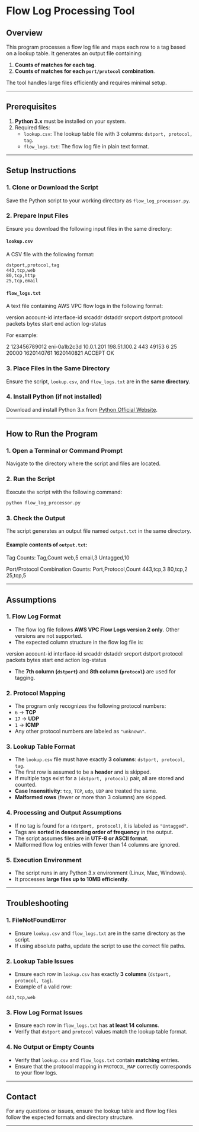 # Flow Log Processing Tool

## **Overview**

This program processes a flow log file and maps each row to a tag based on a lookup table. It generates an output file containing:

1. **Counts of matches for each tag**.
2. **Counts of matches for each `port/protocol` combination**.

The tool handles large files efficiently and requires minimal setup.

---

## **Prerequisites**

1. **Python 3.x** must be installed on your system.
2. Required files:
   - `lookup.csv`: The lookup table file with 3 columns: `dstport, protocol, tag`.
   - `flow_logs.txt`: The flow log file in plain text format.

---

## **Setup Instructions**

### **1. Clone or Download the Script**
Save the Python script to your working directory as `flow_log_processor.py`.

### **2. Prepare Input Files**
Ensure you download the following input files in the same directory:

#### **`lookup.csv`**
A CSV file with the following format:

```csv
dstport,protocol,tag
443,tcp,web
80,tcp,http
25,tcp,email
```

#### **`flow_logs.txt`**
A text file containing AWS VPC flow logs in the following format:

version account-id interface-id srcaddr dstaddr srcport dstport protocol packets bytes start end action log-status

For example:

2 123456789012 eni-0a1b2c3d 10.0.1.201 198.51.100.2 443 49153 6 25 20000 1620140761 1620140821 ACCEPT OK


### **3. Place Files in the Same Directory**
Ensure the script, `lookup.csv`, and `flow_logs.txt` are in the **same directory**.

### **4. Install Python (if not installed)**
Download and install Python 3.x from [Python Official Website](https://www.python.org/downloads/).

---

## **How to Run the Program**

### **1. Open a Terminal or Command Prompt**
Navigate to the directory where the script and files are located.

### **2. Run the Script**
Execute the script with the following command:

```bash
python flow_log_processor.py
```

### **3. Check the Output**
The script generates an output file named `output.txt` in the same directory.

#### **Example contents of `output.txt`**:

Tag Counts:
Tag,Count
web,5
email,3
Untagged,10

Port/Protocol Combination Counts:
Port,Protocol,Count
443,tcp,3
80,tcp,2
25,tcp,5

---

## **Assumptions**

### **1. Flow Log Format**
- The flow log file follows **AWS VPC Flow Logs version 2 only**. Other versions are not supported.
- The expected column structure in the flow log file is:

version account-id interface-id srcaddr dstaddr srcport dstport protocol packets bytes start end action log-status


- The **7th column (`dstport`)** and **8th column (`protocol`)** are used for tagging.

### **2. Protocol Mapping**
- The program only recognizes the following protocol numbers:
- `6` → **TCP**
- `17` → **UDP**
- `1` → **ICMP**
- Any other protocol numbers are labeled as `"unknown"`.

### **3. Lookup Table Format**
- The `lookup.csv` file must have exactly **3 columns**: `dstport, protocol, tag`.
- The first row is assumed to be a **header** and is skipped.
- If multiple tags exist for a `(dstport, protocol)` pair, all are stored and counted.
- **Case Insensitivity**: `tcp`, `TCP`, `udp`, `UDP` are treated the same.
- **Malformed rows** (fewer or more than 3 columns) are skipped.

### **4. Processing and Output Assumptions**
- If no tag is found for a `(dstport, protocol)`, it is labeled as `"Untagged"`.
- Tags are **sorted in descending order of frequency** in the output.
- The script assumes files are in **UTF-8 or ASCII format**.
- Malformed flow log entries with fewer than 14 columns are ignored.

### **5. Execution Environment**
- The script runs in any Python 3.x environment (Linux, Mac, Windows).
- It processes **large files up to 10MB efficiently**.

---

## **Troubleshooting**

### **1. FileNotFoundError**
- Ensure `lookup.csv` and `flow_logs.txt` are in the same directory as the script.
- If using absolute paths, update the script to use the correct file paths.

### **2. Lookup Table Issues**
- Ensure each row in `lookup.csv` has exactly **3 columns** (`dstport, protocol, tag`).
- Example of a valid row:

```csv
443,tcp,web
```

### **3. Flow Log Format Issues**
- Ensure each row in `flow_logs.txt` has **at least 14 columns**.
- Verify that `dstport` and `protocol` values match the lookup table format.

### **4. No Output or Empty Counts**
- Verify that `lookup.csv` and `flow_logs.txt` contain **matching** entries.
- Ensure that the protocol mapping in `PROTOCOL_MAP` correctly corresponds to your flow logs.

---

## **Contact**
For any questions or issues, ensure the lookup table and flow log files follow the expected formats and directory structure.

---


